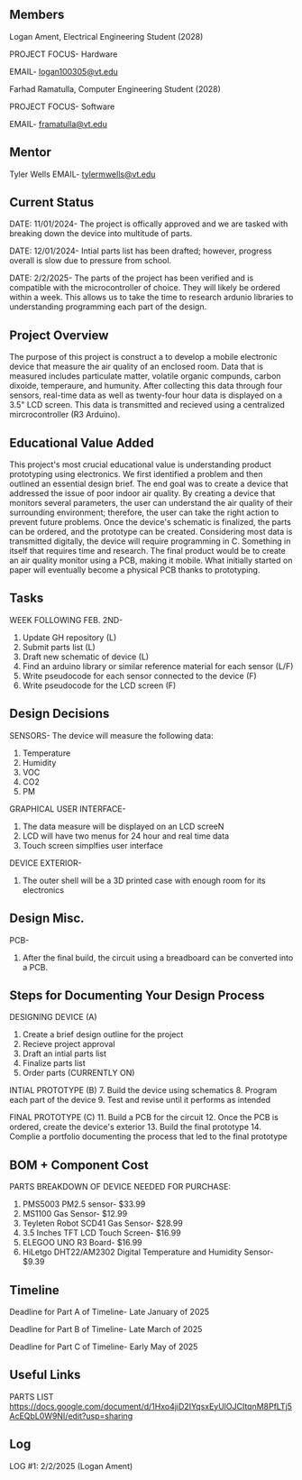 ## Members
Logan Ament, Electrical Engineering Student (2028)

PROJECT FOCUS- Hardware

EMAIL- logan100305@vt.edu

Farhad Ramatulla, Computer Engineering Student (2028)

PROJECT FOCUS- Software

EMAIL- framatulla@vt.edu

## Mentor
Tyler Wells
EMAIL- tylermwells@vt.edu

## Current Status
DATE: 11/01/2024-
The project is offically approved and we are tasked with breaking down the device into multitude of parts. 

DATE: 12/01/2024-
Intial parts list has been drafted; however, progress overall is slow due to pressure from school. 

DATE: 2/2/2025-
The parts of the project has been verified and is compatible with the microcontroller of choice. They will likely be ordered within a week. This allows us to take the time to research ardunio libraries to understanding programming each part of the design.

## Project Overview

The purpose of this project is construct a to develop a mobile electronic device that measure the air quality of an enclosed room. Data that is measured includes particulate matter, volatile organic compunds, carbon dixoide, temperaure, and humunity. After collecting this data through four sensors, real-time data as well as twenty-four hour data is displayed on a 3.5" LCD screen. This data is transmitted and recieved using a centralized mircrocontroller (R3 Arduino). 

## Educational Value Added

This project's most crucial educational value is understanding product prototyping using electronics. We first identified a problem and then outlined an essential design brief. The end goal was to create a device that addressed the issue of poor indoor air quality. By creating a device that monitors several parameters, the user can understand the air quality of their surrounding environment; therefore, the user can take the right action to prevent future problems. Once the device's schematic is finalized, the parts can be ordered, and the prototype can be created. Considering most data is transmitted digitally, the device will require programming in C. Something in itself that requires time and research. The final product would be to create an air quality monitor using a PCB, making it mobile. What initially started on paper will eventually become a physical PCB thanks to prototyping.  

## Tasks

WEEK FOLLOWING FEB. 2ND-
1. Update GH repository (L)
2. Submit parts list (L)
3. Draft new schematic of device (L)
4. Find an arduino library or similar reference material for each sensor (L/F)
5. Write pseudocode for each sensor connected to the device (F)
6. Write pseudocode for the LCD screen (F)

## Design Decisions

SENSORS-
The device will measure the following data:
1. Temperature
2. Humidity
3. VOC
4. CO2
5. PM

GRAPHICAL USER INTERFACE-
1. The data measure will be displayed on an LCD screeN
2. LCD will have two menus for 24 hour and real time data
3. Touch screen simplfies user interface

DEVICE EXTERIOR-
1. The outer shell will be a 3D printed case with enough room for its electronics

## Design Misc.

PCB-
1. After the final build, the circuit using a breadboard can be converted into a PCB. 

## Steps for Documenting Your Design Process

DESIGNING DEVICE (A)
1. Create a brief design outline for the project
2. Recieve project approval
3. Draft an intial parts list
4. Finalize parts list
5. Order parts (CURRENTLY ON)

INTIAL PROTOTYPE (B)
7. Build the device using schematics
8. Program each part of the device
9. Test and revise until it performs as intended

FINAL PROTOTYPE (C)
11. Build a PCB for the circuit
12. Once the PCB is ordered, create the device's exterior
13. Build the final prototype
14. Complie a portfolio documenting the process that led to the final prototype

## BOM + Component Cost

PARTS BREAKDOWN OF DEVICE NEEDED FOR PURCHASE:
1. PMS5003 PM2.5 sensor- $33.99
2. MS1100 Gas Sensor- $12.99
3. Teyleten Robot SCD41 Gas Sensor- $28.99
4. 3.5 Inches TFT LCD Touch Screen- $16.99
5. ELEGOO UNO R3 Board- $16.99
6. HiLetgo DHT22/AM2302 Digital Temperature and Humidity Sensor- $9.39


## Timeline

Deadline for Part A of Timeline- Late January of 2025

Deadline for Part B of Timeline- Late March of 2025

Deadline for Part C of Timeline- Early May of 2025

## Useful Links

PARTS LIST
https://docs.google.com/document/d/1Hxo4jiD2IYqsxEyUlOJCItqnM8PfLTj5AcEQbL0W9NI/edit?usp=sharing

## Log

LOG #1: 2/2/2025 (Logan Ament)
